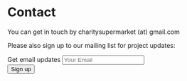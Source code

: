 # Contact

You can get in touch by <span class='email' name='charitysupermarket' domain='gmail.com'>charitysupermarket (at) gmail.com</span>

Please also sign up to our mailing list for project updates: 

<form id='mailing-list' action='https://sogive.soda.sh/forms-form.json' class='form-inline'>
	<input type='hidden' name='mlist' value='company-news,product-news,marketing'>
	<div class='form-group'>
		<label class=''>Get email updates</label>  			
		<input class='form-control' type='email' name='email' placeholder='Your Email'>
	</div>
	<button class="btn btn-primary" type='submit'>Sign up</button>
</form>        	

